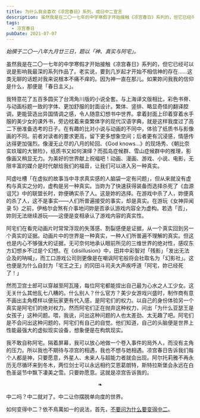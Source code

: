 ```yaml
---
title: 为什么我会喜欢《凉宫春日》系列，或曰中二宣言
description: 虽然我是在二〇一七年的中学寒假才开始接触《凉宫春日》系列的，但它已经可以说是影响我最深的系列作品了。老实说，要到几岁起才开始不相信神的存在……这类无聊的话题对我来说根本不痛不痒的。因为神一直在那儿。如果妳问我我的信仰是什么，那便是「春日主义」。
tags:
  - 凉宫春日
pubDate: 2021-07-07
---
```


_始撰于二〇一八年九月廿三日，题以「神、真实与阿宅」。_

虽然我是在二〇一七年的中学寒假才开始接触《凉宫春日》系列的，但它已经可以说是影响我最深的系列作品了。老实说，要到几岁起才开始不相信神的存在……这类无聊的话题对我来说根本不痛不痒的。因为神一直在那儿。如果妳问我我的信仰是什么，那便是「春日主义」。

我特意花了五百多圆买了台湾角川版的小说全套。与上海译文版相比，彩色书脊、与动画标题一致的字体、更加舒服的封面设计。繁体、竖排、略显奇怪的翻译腔调，更能营造出异国情调之感，令人随意幻想书中世界。拿着封面上印着穿着水手服的美少女的课外书，旁边枕着来查繁体字的现代汉语字典，就是这样我度过了高二下册准备选考的日子。在有趣的比对小说与动画的不同中，体验了纸质书与影像画的不同。前者对读者的要求更高，留下更多想象空间；后者更有沉浸感，情感传达得更加强烈。像漫无止尽的八月的轮回、《God knows...》的现场秀、《朝比奈实玖瑠的大冒险》，纸质书又如何演绎？而孤岛症候群、雪山症候群中的推理，影像画又稍显无力。为美好的世界献上祝福吧！动画、漫画、游戏、小说、电影，无限丰富的媒介是时代献给我们的福音，让我们可以进入另一种真实。

阿虚吐槽「在虚拟的故事当中寻求真实感的人脑袋一定有问题」，但从来就没有虚构与真实之分的，虚构是另一种真实。当妳为了快速获得装备而选择杀死了《血源诅咒》中的联盟长时，妳便确实杀了人。这是妳的选择。在游戏中杀了人，妳便真的杀了人，这不是事实——人们所普遍接受的事实，却是真实。在游玩《女神异闻录 5》之前，伊格尔会煞有介事地问妳是否承认游戏内容全为虚构。若选「否」，妳则无法继续游玩——这便是变相承认了游戏内容的真实性。

阿宅们在看完动画片时常常浮现的失落感、割裂感便是证据，从一个真实回到另一个真实的证据。动画片中的世界是一种真实，一种人们所普遍不理解的真实。但这也是内心不够强大的证据，无可奈何地承认眼前所见的三维世界的绝对性，感叹东方幻想乡不过是个幻想。在《disillusion》中，田井中彩智对「残影」「发出无法企及的呐喊」，而工口游戏公司则更像是在嘲讽阿宅般将会社取名为「幻影社」。这也便是为什么自封为「宅王之王」的冈田斗司夫大声疾呼道「阿宅，妳已经死了！」

然而卫宫士郎可以穿越至阿瓦隆，每位阿宅都能捏出自己最为心水之人工少女。这无关什么其他乱七八糟的。什么别人？什么官方？美少女游戏兴盛时，制作商有意不画出主角模样以便玩家更有代入感，是阿宅们的权力。以自己的身份体验另一个真实是阿宅们的绝对权力。然而阿宅们正在抛弃这种权力，问出「为什么亚瑟王是女孩子」这种问题。喂，我说，问出这种问题的人也太差劲、太无趣了吧。阿宅们是不会问出这种问题的，阿宅们有自己的自觉。他们知道，自己的头脑便是世界上性能最强大的虚拟现实设备，想象便是在构筑现实。

我不敢自称阿宅。隔着屏幕，我可以放心地做一个卷入事件的局外人，而没有主角的压力。所以我也不期待与凉宫的相遇，我也不想与她相遇。凉宫春日告诉我们每个人都是神，只要愿意，外星人、未来人与超能力者就会出现。阿尔托莉雅不再永历无尽循环来到冬木，两位剑士可以永远相约艾恩葛朗特，斯特拉斯堡会永远在白色圣诞节中飘下凄美之雪。只要妳愿意。这就是凉宫告诉我的。

<center>❧</center>

中二吗？中二就对了。中二让你摆脱单向度的世界。

如何变得中二？依不鳥萬如一的说法，首先，[不要问为什么要变得中二](https://yitianshijie.net/episodes/16)。